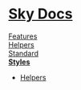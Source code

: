 <!--- This Styles was auto-generated using "npx sky readme build" --> 

# [Sky Docs](/README.md)

[Features](../features/Features.md)   
[Helpers](../helpers/Helpers.md)   
[Standard](../standard/Standard.md)   
**[Styles](../styles/Styles.md)**   
* [Helpers](../styles/helpers/Helpers.md)
  